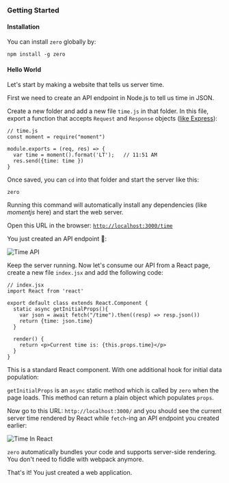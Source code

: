 ### Getting Started

#### Installation

You can install `zero` globally by:

    npm install -g zero


#### Hello World

Let's start by making a website that tells us server time.

First we need to create an API endpoint in Node.js to tell us time in JSON.

Create a new folder and add a new file `time.js` in that folder. In this file, export a function that accepts `Request` and `Response` objects ([like Express](https://expressjs.com/en/4x/api.html#res)):

    // time.js
    const moment = require("moment")

    module.exports = (req, res) => {
      var time = moment().format('LT');   // 11:51 AM
      res.send({time: time })
    }


Once saved, you can `cd` into that folder and start the server like this:

    zero


Running this command will automatically install any dependencies (like _momentjs_ here) and start the web server.

Open this URL in the browser: [`http://localhost:3000/time`](http://localhost:3000/time)

You just created an API endpoint 🎉:

![Time API](https://zeroserver.io/assets/images/timeapi.png "Time API")

Keep the server running. Now let's consume our API from a React page, create a new file `index.jsx` and add the following code:

    // index.jsx
    import React from 'react'

    export default class extends React.Component {
      static async getInitialProps(){
        var json = await fetch("/time").then((resp) => resp.json())
        return {time: json.time}
      }

      render() {
        return <p>Current time is: {this.props.time}</p>
      }
    }


This is a standard React component. With one additional hook for initial data population:

`getInitialProps` is an `async` static method which is called by `zero` when the page loads. This method can return a plain object which populates `props`.

Now go to this URL: `http://localhost:3000/` and you should see the current server time rendered by React while `fetch`\-ing an API endpoint you created earlier:

![Time In React](https://zeroserver.io/assets/images/timejsx.png "Time In React")

`zero` automatically bundles your code and supports server-side rendering. You don't need to fiddle with webpack anymore.

That's it! You just created a web application.
